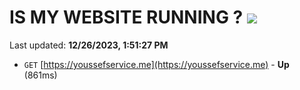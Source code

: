 # IS MY WEBSITE RUNNING ? [![](https://img.shields.io/static/v1?label=Sponsor&message=%E2%9D%A4&logo=GitHub&color=%23fe8e86)](https://github.com/sponsors/<username>)

Last updated: **12/26/2023, 1:51:27 PM**

- `GET` [https://youssefservice.me](https://youssefservice.me) - **Up** (861ms)
